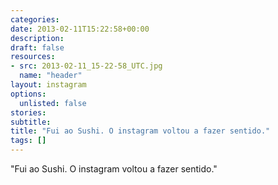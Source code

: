 ```yaml
---
categories:
date: 2013-02-11T15:22:58+00:00
description:
draft: false
resources:
- src: 2013-02-11_15-22-58_UTC.jpg
  name: "header"
layout: instagram
options:
  unlisted: false
stories:
subtitle:
title: "Fui ao Sushi. O instagram voltou a fazer sentido."
tags: []
---
```


"Fui ao Sushi. O instagram voltou a fazer sentido."

